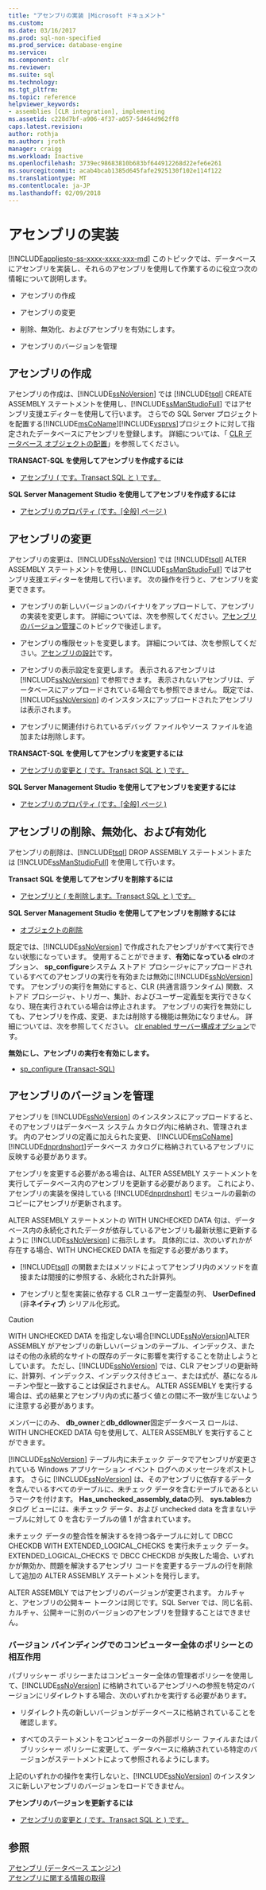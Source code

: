 ```yaml
---
title: "アセンブリの実装 |Microsoft ドキュメント"
ms.custom: 
ms.date: 03/16/2017
ms.prod: sql-non-specified
ms.prod_service: database-engine
ms.service: 
ms.component: clr
ms.reviewer: 
ms.suite: sql
ms.technology: 
ms.tgt_pltfrm: 
ms.topic: reference
helpviewer_keywords:
- assemblies [CLR integration], implementing
ms.assetid: c228d7bf-a906-4f37-a057-5d464d962ff8
caps.latest.revision: 
author: rothja
ms.author: jroth
manager: craigg
ms.workload: Inactive
ms.openlocfilehash: 3739ec98683810b683bf644912268d22efe6e261
ms.sourcegitcommit: acab4bcab1385d645fafe2925130f102e114f122
ms.translationtype: MT
ms.contentlocale: ja-JP
ms.lasthandoff: 02/09/2018
---
```

# <a name="assemblies---implementing"></a>アセンブリの実装
[!INCLUDE[appliesto-ss-xxxx-xxxx-xxx-md](../../includes/appliesto-ss-xxxx-xxxx-xxx-md.md)]
このトピックでは、データベースにアセンブリを実装し、それらのアセンブリを使用して作業するのに役立つ次の情報について説明します。  
  
-   アセンブリの作成  
  
-   アセンブリの変更  
  
-   削除、無効化、およびアセンブリを有効にします。  
  
-   アセンブリのバージョンを管理  
  
## <a name="creating-assemblies"></a>アセンブリの作成  
 アセンブリの作成は、[!INCLUDE[ssNoVersion](../../includes/ssnoversion-md.md)] では [!INCLUDE[tsql](../../includes/tsql-md.md)] CREATE ASSEMBLY ステートメントを使用し、[!INCLUDE[ssManStudioFull](../../includes/ssmanstudiofull-md.md)] ではアセンブリ支援エディターを使用して行います。 さらでの SQL Server プロジェクトを配置する[!INCLUDE[msCoName](../../includes/msconame-md.md)][!INCLUDE[vsprvs](../../includes/vsprvs-md.md)]プロジェクトに対して指定されたデータベースにアセンブリを登録します。 詳細については、「 [CLR データベース オブジェクトの配置](../../relational-databases/clr-integration/deploying-clr-database-objects.md)」を参照してください。  
  
 **TRANSACT-SQL を使用してアセンブリを作成するには**  
  
-   [アセンブリ &#40; です。Transact SQL と &#41; です。](../../t-sql/statements/create-assembly-transact-sql.md)  
  
 **SQL Server Management Studio を使用してアセンブリを作成するには**  
  
-   [アセンブリのプロパティ &#40;です。[全般] ページ &#41;](../../relational-databases/clr-integration/assemblies-properties.md)  
  
## <a name="modifying-assemblies"></a>アセンブリの変更  
 アセンブリの変更は、[!INCLUDE[ssNoVersion](../../includes/ssnoversion-md.md)] では [!INCLUDE[tsql](../../includes/tsql-md.md)] ALTER ASSEMBLY ステートメントを使用し、[!INCLUDE[ssManStudioFull](../../includes/ssmanstudiofull-md.md)] ではアセンブリ支援エディターを使用して行います。 次の操作を行うと、アセンブリを変更できます。  
  
-   アセンブリの新しいバージョンのバイナリをアップロードして、アセンブリの実装を変更します。 詳細については、次を参照してください。[アセンブリのバージョン管理](#_managing)このトピックで後述します。  
  
-   アセンブリの権限セットを変更します。 詳細については、次を参照してください。[アセンブリの設計](../../relational-databases/clr-integration/assemblies-designing.md)です。  
  
-   アセンブリの表示設定を変更します。 表示されるアセンブリは [!INCLUDE[ssNoVersion](../../includes/ssnoversion-md.md)] で参照できます。 表示されないアセンブリは、データベースにアップロードされている場合でも参照できません。 既定では、[!INCLUDE[ssNoVersion](../../includes/ssnoversion-md.md)] のインスタンスにアップロードされたアセンブリは表示されます。  
  
-   アセンブリに関連付けられているデバッグ ファイルやソース ファイルを追加または削除します。  
  
 **TRANSACT-SQL を使用してアセンブリを変更するには**  
  
-   [アセンブリの変更と &#40; です。Transact SQL と &#41; です。](../../t-sql/statements/alter-assembly-transact-sql.md)  
  
 **SQL Server Management Studio を使用してアセンブリを変更するには**  
  
-   [アセンブリのプロパティ &#40;です。[全般] ページ &#41;](../../relational-databases/clr-integration/assemblies-properties.md)  
  
## <a name="dropping-disabling-and-enabling-assemblies"></a>アセンブリの削除、無効化、および有効化  
 アセンブリの削除は、[!INCLUDE[tsql](../../includes/tsql-md.md)] DROP ASSEMBLY ステートメントまたは [!INCLUDE[ssManStudioFull](../../includes/ssmanstudiofull-md.md)] を使用して行います。  
  
 **Transact SQL を使用してアセンブリを削除するには**  
  
-   [アセンブリと &#40; を削除します。Transact SQL と &#41; です。](../../t-sql/statements/drop-assembly-transact-sql.md)  
  
 **SQL Server Management Studio を使用してアセンブリを削除するには**  
  
-   [オブジェクトの削除](http://msdn.microsoft.com/library/49541441-179c-40d3-ba0c-01bcae545984)  
  
 既定では、[!INCLUDE[ssNoVersion](../../includes/ssnoversion-md.md)] で作成されたアセンブリがすべて実行できない状態になっています。 使用することができます、**有効になっている clr**のオプション、 **sp_configure**システム ストアド プロシージャにアップロードされているすべてのアセンブリの実行を有効または無効に[!INCLUDE[ssNoVersion](../../includes/ssnoversion-md.md)]です。 アセンブリの実行を無効にすると、CLR (共通言語ランタイム) 関数、ストアド プロシージャ、トリガー、集計、およびユーザー定義型を実行できなくなり、現在実行されている場合は停止されます。 アセンブリの実行を無効にしても、アセンブリを作成、変更、または削除する機能は無効になりません。 詳細については、次を参照してください。 [clr enabled サーバー構成オプション](../../database-engine/configure-windows/clr-enabled-server-configuration-option.md)です。  
  
 **無効にし、アセンブリの実行を有効にします。**  
  
-   [sp_configure &#40;Transact-SQL&#41;](../../relational-databases/system-stored-procedures/sp-configure-transact-sql.md)  
  
##  <a name="_managing"></a>アセンブリのバージョンを管理  
 アセンブリを [!INCLUDE[ssNoVersion](../../includes/ssnoversion-md.md)] のインスタンスにアップロードすると、そのアセンブリはデータベース システム カタログ内に格納され、管理されます。 内のアセンブリの定義に加えられた変更、 [!INCLUDE[msCoName](../../includes/msconame-md.md)] [!INCLUDE[dnprdnshort](../../includes/dnprdnshort-md.md)]データベース カタログに格納されているアセンブリに反映する必要があります。  
  
 アセンブリを変更する必要がある場合は、ALTER ASSEMBLY ステートメントを実行してデータベース内のアセンブリを更新する必要があります。 これにより、アセンブリの実装を保持している [!INCLUDE[dnprdnshort](../../includes/dnprdnshort-md.md)] モジュールの最新のコピーにアセンブリが更新されます。  
  
 ALTER ASSEMBLY ステートメントの WITH UNCHECKED DATA 句は、データベース内の永続化されたデータが依存しているアセンブリも最新状態に更新するように [!INCLUDE[ssNoVersion](../../includes/ssnoversion-md.md)] に指示します。 具体的には、次のいずれかが存在する場合、WITH UNCHECKED DATA を指定する必要があります。  
  
-   [!INCLUDE[tsql](../../includes/tsql-md.md)] の関数またはメソッドによってアセンブリ内のメソッドを直接または間接的に参照する、永続化された計算列。  
  
-   アセンブリと型を実装に依存する CLR ユーザー定義型の列、 **UserDefined** (非**ネイティブ**) シリアル化形式。  
  
> [!CAUTION]  
>  WITH UNCHECKED DATA を指定しない場合[!INCLUDE[ssNoVersion](../../includes/ssnoversion-md.md)]ALTER ASSEMBLY がアセンブリの新しいバージョンのテーブル、インデックス、またはその他の永続的なサイトの既存のデータに影響を実行することを防止しようとしています。 ただし、[!INCLUDE[ssNoVersion](../../includes/ssnoversion-md.md)] では、CLR アセンブリの更新時に、計算列、インデックス、インデックス付きビュー、または式が、基になるルーチンや型と一致することは保証されません。 ALTER ASSEMBLY を実行する場合は、式の結果とアセンブリ内の式に基づく値との間に不一致が生じないように注意する必要があります。  
  
 メンバーにのみ、 **db_owner**と**db_ddlowner**固定データベース ロールは、WITH UNCHECKED DATA 句を使用して、ALTER ASSEMBLY を実行することができます。  
  
 [!INCLUDE[ssNoVersion](../../includes/ssnoversion-md.md)] テーブル内に未チェック データでアセンブリが変更されている Windows アプリケーション イベント ログへのメッセージをポストします。 さらに [!INCLUDE[ssNoVersion](../../includes/ssnoversion-md.md)] は、そのアセンブリに依存するデータを含んでいるすべてのテーブルに、未チェック データを含むテーブルであるというマークを付けます。 **Has_unchecked_assembly_data**の列、 **sys.tables**カタログ ビューには、未チェック データ、および unchecked data を含まないテーブルに対して 0 を含むテーブルの値 1 が含まれています。  
  
 未チェック データの整合性を解決するを持つ各テーブルに対して DBCC CHECKDB WITH EXTENDED_LOGICAL_CHECKS を実行未チェック データ。 EXTENDED_LOGICAL_CHECKS で DBCC CHECKDB が失敗した場合、いずれかが無効か、問題を解決するアセンブリ コードを変更するテーブルの行を削除して追加の ALTER ASSEMBLY ステートメントを発行します。  
  
 ALTER ASSEMBLY ではアセンブリのバージョンが変更されます。 カルチャと、アセンブリの公開キー トークンは同じです。SQL Server では、同じ名前、カルチャ、公開キーに別のバージョンのアセンブリを登録することはできません。  
  
### <a name="interactions-with-computer-wide-policy-for-version-binding"></a>バージョン バインディングでのコンピューター全体のポリシーとの相互作用  
 パブリッシャー ポリシーまたはコンピューター全体の管理者ポリシーを使用して、[!INCLUDE[ssNoVersion](../../includes/ssnoversion-md.md)] に格納されているアセンブリへの参照を特定のバージョンにリダイレクトする場合、次のいずれかを実行する必要があります。  
  
-   リダイレクト先の新しいバージョンがデータベースに格納されていることを確認します。  
  
-   すべてのステートメントをコンピューターの外部ポリシー ファイルまたはパブリッシャー ポリシーに変更して、データベースに格納されている特定のバージョンがステートメントによって参照されるようにします。  
  
 上記のいずれかの操作を実行しないと、[!INCLUDE[ssNoVersion](../../includes/ssnoversion-md.md)] のインスタンスに新しいアセンブリのバージョンをロードできません。  
  
 **アセンブリのバージョンを更新するには**  
  
-   [アセンブリの変更と &#40; です。Transact SQL と &#41; です。](../../t-sql/statements/alter-assembly-transact-sql.md)  
  
## <a name="see-also"></a>参照  
 [アセンブリ &#40;データベース エンジン&#41;](../../relational-databases/clr-integration/assemblies-database-engine.md)   
 [アセンブリに関する情報の取得](../../relational-databases/clr-integration/assemblies-getting-information.md)  
  
  
